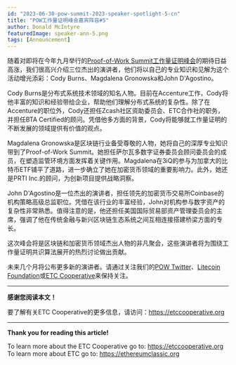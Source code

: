 ```yaml
---
id: "2023-06-30-pow-summit-2023-speaker-spotlight-5-cn"
title: "POW工作量证明峰会嘉宾阵容#5"
author: Donald McIntyre
featuredImage: speaker-ann-5.png
tags: [Announcement]
---
```


随着对即将在今年九月举行的[Proof-of-Work Summit工作量证明峰会](https://powsummit.com/)的期待日益高涨，我们很高兴介绍三位杰出的演讲者，他们将以自己的专业知识和见解为这个活动增光添彩：Cody Burns、Magdalena Gronowska和John D'Agostino。

Cody Burns是分布式系统技术领域的知名人物。目前在Accenture工作，Cody将他丰富的知识和经验带给企业，帮助他们理解分布式系统的复杂性。除了在Accenture的职位外，Cody还担任Zcash社区资助委员会、ETC合作社的职务，并担任BTA Certified的顾问。凭借他多方面的背景，Cody将能够就工作量证明的不断发展的领域提供有价值的观点。

Magdalena Gronowska是区块链行业备受尊敬的人物，她将自己的深厚专业知识带到了Proof-of-Work Summit。她担任萨尔瓦多数字证券委员会顾问委员会的成员，在塑造监管环境方面发挥着关键作用。Magdalena在3iQ的参与为加拿大的比特币ETF铺平了道路，进一步确立了她在加密货币领域的重要影响力。此外，她还是PRTI Inc.的顾问，为创新项目提供战略洞察。

John D'Agostino是一位杰出的演讲者，担任领先的加密货币交易所Coinbase的机构策略高级总监职位。凭借在该行业的丰富经验，John对机构参与数字资产的复杂性非常熟悉。值得注意的是，他还担任美国国际贸易部资产管理委员会的主席，强调了他在传统金融与新兴区块链生态系统之间互相连接搭建桥梁方面的专长。

这次峰会将是区块链和加密货币领域杰出人物的非凡聚会，这些演讲者将为围绕工作量证明共识算法展开的热烈讨论做出贡献。

未来几个月将公布更多新的演讲者。请通过关注我们的[POW Twitter](https://twitter.com/PowSummit)、[Litecoin Foundation](https://www.litecoin.net/)或[ETC Cooperative](https://etccooperative.org/)来保持关注。

---

**感谢您阅读本文！**

要了解有关ETC Cooperative的更多信息，请访问：https://etccooperative.org


---

**Thank you for reading this article!**

To learn more about the ETC Cooperative go to: https://etccooperative.org
To learn more about ETC go to: https://ethereumclassic.org
